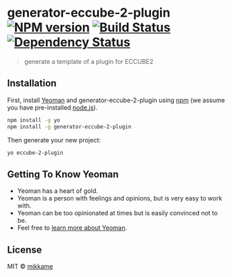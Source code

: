 # generator-eccube-2-plugin [![NPM version][npm-image]][npm-url] [![Build Status][travis-image]][travis-url] [![Dependency Status][daviddm-image]][daviddm-url]
> generate a template of a plugin for ECCUBE2

## Installation

First, install [Yeoman](http://yeoman.io) and generator-eccube-2-plugin using [npm](https://www.npmjs.com/) (we assume you have pre-installed [node.js](https://nodejs.org/)).

```bash
npm install -g yo
npm install -g generator-eccube-2-plugin
```

Then generate your new project:

```bash
yo eccube-2-plugin
```

## Getting To Know Yeoman

 * Yeoman has a heart of gold.
 * Yeoman is a person with feelings and opinions, but is very easy to work with.
 * Yeoman can be too opinionated at times but is easily convinced not to be.
 * Feel free to [learn more about Yeoman](http://yeoman.io/).

## License

MIT © [mikkame]()


[npm-image]: https://badge.fury.io/js/generator-eccube-2-plugin.svg
[npm-url]: https://npmjs.org/package/generator-eccube-2-plugin
[travis-image]: https://travis-ci.org/tecpresso/generator-eccube-2-plugin.svg?branch=master
[travis-url]: https://travis-ci.org/tecpresso/generator-eccube-2-plugin
[daviddm-image]: https://david-dm.org/tecpresso/generator-eccube-2-plugin.svg?theme=shields.io
[daviddm-url]: https://david-dm.org/tecpresso/generator-eccube-2-plugin
